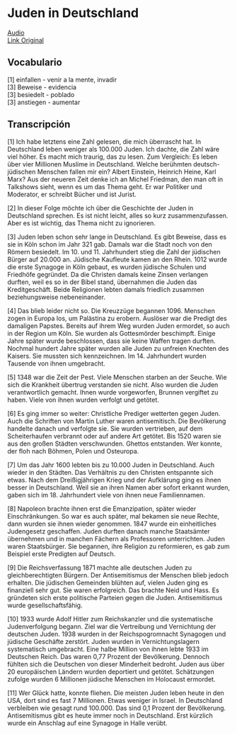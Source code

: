 # Juden in Deutschland

[Audio](./archivos/sg196.mp3) <br>
[Link Original](https://slowgerman.com/2019/12/03/sg-196-juden-in-deutschland/)

## Vocabulario

[1] einfallen - venir a la mente, invadir <br>
[3] Beweise - evidencia <br>
[3] besiedelt - poblado <br>
[3] anstiegen - aumentar <br>

## Transcripción

[1] Ich habe letztens eine Zahl gelesen, die mich überrascht hat. In Deutschland leben weniger als 100.000 Juden. Ich dachte, die Zahl wäre viel höher. Es macht mich traurig, das zu lesen. Zum Vergleich: Es leben über vier Millionen Muslime in Deutschland.
Welche berühmten deutsch-jüdischen Menschen <span>fallen mir ein</span>? Albert Einstein, Heinrich Heine, Karl Marx? Aus der neueren Zeit denke ich an Michel Friedman, den man oft in Talkshows sieht, wenn es um das Thema geht. Er war Politiker und Moderator, er schreibt Bücher und ist Jurist.

[2] In dieser Folge möchte ich über die Geschichte der Juden in Deutschland sprechen. Es ist nicht leicht, alles so kurz zusammenzufassen. Aber es ist wichtig, das Thema nicht zu ignorieren.

[3] Juden leben schon sehr lange in Deutschland. Es gibt <span>Beweise</span>, dass es sie in Köln schon im Jahr 321 gab. Damals war die Stadt noch von den Römern <span>besiedelt</span>. Im 10. und 11. Jahrhundert <span>stieg</span> die Zahl der jüdischen Bürger auf 20.000 <span>an</span>. Jüdische Kaufleute kamen an den Rhein. 1012 wurde die erste Synagoge in Köln gebaut, es wurden jüdische Schulen und Friedhöfe gegründet. Da die Christen damals keine Zinsen verlangen durften, weil es so in der Bibel stand, übernahmen die Juden das Kreditgeschäft. Beide Religionen lebten damals friedlich zusammen beziehungsweise nebeneinander.

[4] Das blieb leider nicht so. Die Kreuzzüge begannen 1096. Menschen zogen in Europa los, um Palästina zu erobern. Auslöser war die Predigt des damaligen Papstes. Bereits auf ihrem Weg wurden Juden ermordet, so auch in der Region um Köln. Sie wurden als Gottesmörder beschimpft. Einige Jahre später wurde beschlossen, dass sie keine Waffen tragen durften. Nochmal hundert Jahre später wurden alle Juden zu unfreien Knechten des Kaisers. Sie mussten sich kennzeichnen. Im 14. Jahrhundert wurden Tausende von ihnen umgebracht.

[5] 1348 war die Zeit der Pest. Viele Menschen starben an der Seuche. Wie sich die Krankheit übertrug verstanden sie nicht. Also wurden die Juden verantwortlich gemacht. Ihnen wurde vorgeworfen, Brunnen vergiftet zu haben. Viele von ihnen wurden verfolgt und getötet.

[6] Es ging immer so weiter: Christliche Prediger wetterten gegen Juden. Auch die Schriften von Martin Luther waren antisemitisch. Die Bevölkerung handelte danach und verfolgte sie. Sie wurden vertrieben, auf dem Scheiterhaufen verbrannt oder auf andere Art getötet. Bis 1520 waren sie aus den großen Städten verschwunden. Ghettos entstanden. Wer konnte, der floh nach Böhmen, Polen und Osteuropa.

[7] Um das Jahr 1600 lebten bis zu 10.000 Juden in Deutschland. Auch wieder in den Städten. Das Verhältnis zu den Christen entspannte sich etwas. Nach dem Dreißigjährigen Krieg und der Aufklärung ging es ihnen besser in Deutschland. Weil sie an ihren Namen aber sofort erkannt wurden, gaben sich im 18. Jahrhundert viele von ihnen neue Familiennamen.

[8] Napoleon brachte ihnen erst die Emanzipation, später wieder Einschränkungen. So war es auch später, mal bekamen sie neue Rechte, dann wurden sie ihnen wieder genommen. 1847 wurde ein einheitliches Judengesetz geschaffen. Juden durften danach manche Staatsämter übernehmen und in manchen Fächern als Professoren unterrichten. Juden waren Staatsbürger. Sie begannen, ihre Religion zu reformieren, es gab zum Beispiel erste Predigten auf Deutsch.

[9] Die Reichsverfassung 1871 machte alle deutschen Juden zu gleichberechtigten Bürgern. Der Antisemitismus der Menschen blieb jedoch erhalten. Die jüdischen Gemeinden blühten auf, vielen Juden ging es finanziell sehr gut. Sie waren erfolgreich. Das brachte Neid und Hass. Es gründeten sich erste politische Parteien gegen die Juden. Antisemitismus wurde gesellschaftsfähig.

[10] 1933 wurde Adolf Hitler zum Reichskanzler und die systematische Judenverfolgung begann. Ziel war die Vertreibung und Vernichtung der deutschen Juden. 1938 wurden in der Reichspogromnacht Synagogen und jüdische Geschäfte zerstört. Juden wurden in Vernichtungslagern systematisch umgebracht. Eine halbe Million von ihnen lebte 1933 im Deutschen Reich. Das waren 0,77 Prozent der Bevölkerung. Dennoch fühlten sich die Deutschen von dieser Minderheit bedroht. Juden aus über 20 europäischen Ländern wurden deportiert und getötet. Schätzungen zufolge wurden 6 Millionen jüdische Menschen im Holocaust ermordet.

[11] Wer Glück hatte, konnte fliehen. Die meisten Juden leben heute in den USA, dort sind es fast 7 Millionen. Etwas weniger in Israel. In Deutschland verbleiben wie gesagt rund 100.000. Das sind 0,1 Prozent der Bevölkerung. Antisemitismus gibt es heute immer noch in Deutschland. Erst kürzlich wurde ein Anschlag auf eine Synagoge in Halle verübt.
